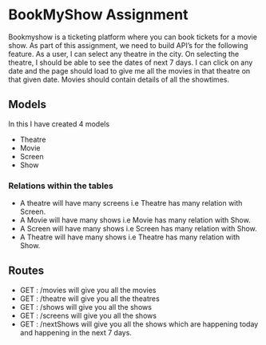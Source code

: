 # BookMyShow Assignment

Bookmyshow is a ticketing platform where you can book tickets for a movie show. As part of this assignment, we need to build API’s for the following feature. As a user, I can select any theatre in the city. On selecting the theatre, I should be able to see the dates of next 7 days. I can click on any date and the page should load to give me all the movies in that theatre on that given date. Movies should contain details of all the showtimes.

## Models

In this I have created 4 models

- Theatre
- Movie
- Screen
- Show

### Relations within the tables

- A theatre will have many screens i.e Theatre has many relation with Screen.
- A Movie will have many shows i.e Movie has many relation with Show.
- A Screen will have many shows i.e Screen has many relation with Show.
- A Theatre will have many shows i.e Theatre has many relation with Show.

## Routes

- GET : /movies will give you all the movies
- GET : /theatre will give you all the theatres
- GET : /shows will give you all the shows
- GET : /screens will give you all the shows
- GET : /nextShows will give you all the shows which are happening today and happening in the next 7 days.
